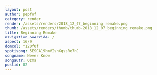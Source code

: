 ```yaml
---
layout: post
author: pepfof
category: render
render: /assets/renders/2018_12_07_beginning remake.png
thumb: /assets/renders/thumb/thumb-2018_12_07_beginning remake.png
title: Beginning Remake
navigation_override: /
aspect: 16/9
domcol: ^120f0f
spotisong: 5ESCA19hmVIshXqssRe7hO
songname: Never Know
songautr: Ozma
postid: 82
---
```


<!--USER BEGIN 1-->

<!--USER END 1-->

<!--more-->
<!--USER BEGIN 2-->

<!--USER END 2-->

